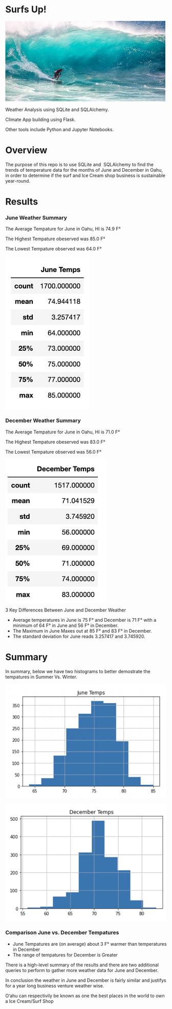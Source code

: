 # Surfs Up!

![Surf Image](https://github.com/ABorden23/surfs_up/blob/main/Resources/surfing%20image.jpeg)
 
Weather Analysis using SQLite and SQLAlchemy. 

Climate App building using Flask. 

Other tools include Python and Jupyter Notebooks.

# Overview 

The purpose of this repo is to use SQLite and  SQLAlchemy to find the trends of temperature  data for the months of June and December in Oahu, in order to determine if the surf and Ice Cream shop business is sustainable year-round.

# Results

### June Weather Summary

The Average Tempature for June in Oahu, HI is 74.9 F°

The Highest Tempature obeserved was 85.0 F°

The Lowest Tempature observed was 64.0 F°

![June Stats Temps](https://github.com/ABorden23/surfs_up/blob/main/Resources/June%20Stats%20Temps.png) 

### December Weather Summary 

The Average Tempature for June in Oahu, HI is 71.0 F°

The Highest Tempature obeserved was 83.0 F°

The Lowest Tempature observed was 56.0 F°

![December Stats Temps](https://github.com/ABorden23/surfs_up/blob/main/Resources/December%20Stats%20Temps.png)

3 Key Differences Between June and December Weather 

*  Average temperatures in June is 75 F°  and December is 71 F°   with a minimum of 64 F° in June and 56 F° in December.
* The Maximum in June Maxes out at 85 F° and 83 F° in December. 
* The standard deviation for June reads 3.257417 and 3.745920.


# Summary

In summary, below we have two histograms to better demostrate the tempatures in Summer Vs. Winter. 

![June Temps Histogram](https://github.com/ABorden23/surfs_up/blob/main/Resources/June%20Temps%20Histogram.png)

![December Temps Histogram](https://github.com/ABorden23/surfs_up/blob/main/Resources/December%20Temps%20Histogram.png)

### Comparison June vs. December Tempatures 

* June Tempatures are (on average) about 3 F° warmer than temperatures in December
* The range of tempatures for December is Greater

There is a high-level summary of the results and there are two additional queries to perform to gather more weather data for June and December.

In conclusion the weather in June and December is fairly similar and justifys for a year long business venture weather wise.  

O‘ahu can respectivily be known as one the best places in the world to own a Ice Cream/Surf Shop
